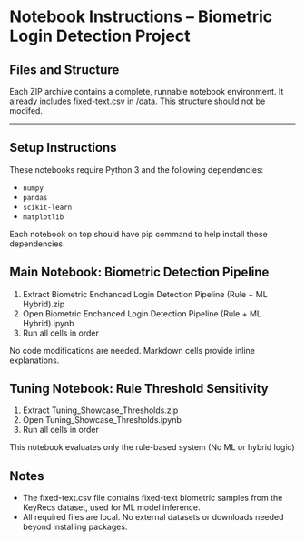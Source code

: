 # Notebook Instructions – Biometric Login Detection Project

## Files and Structure

Each ZIP archive contains a complete, runnable notebook environment. It already includes fixed-text.csv in /data. This structure should not be modifed.

---

## Setup Instructions

These notebooks require Python 3 and the following dependencies:

- `numpy`
- `pandas`
- `scikit-learn`
- `matplotlib`

Each notebook on top should have pip command to help install these dependencies.

## Main Notebook: Biometric Detection Pipeline

1. Extract Biometric Enchanced Login Detection Pipeline (Rule + ML Hybrid).zip
2. Open Biometric Enchanced Login Detection Pipeline (Rule + ML Hybrid).ipynb
3. Run all cells in order

No code modifications are needed. Markdown cells provide inline explanations.

## Tuning Notebook: Rule Threshold Sensitivity
1. Extract Tuning_Showcase_Thresholds.zip
2. Open Tuning_Showcase_Thresholds.ipynb
3. Run all cells in order

This notebook evaluates only the rule-based system (No ML or hybrid logic)

## Notes
- The fixed-text.csv file contains fixed-text biometric samples from the KeyRecs dataset, used for ML model inference.
- All required files are local. No external datasets or downloads needed beyond installing packages.